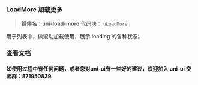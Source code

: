### LoadMore 加载更多
> **组件名：uni-load-more**
> 代码块： `uLoadMore`


用于列表中，做滚动加载使用，展示 loading 的各种状态。


### [查看文档](https://uniapp.dcloud.io/component/uniui/uni-load-more)
#### 如使用过程中有任何问题，或者您对uni-ui有一些好的建议，欢迎加入 uni-ui 交流群：871950839 
